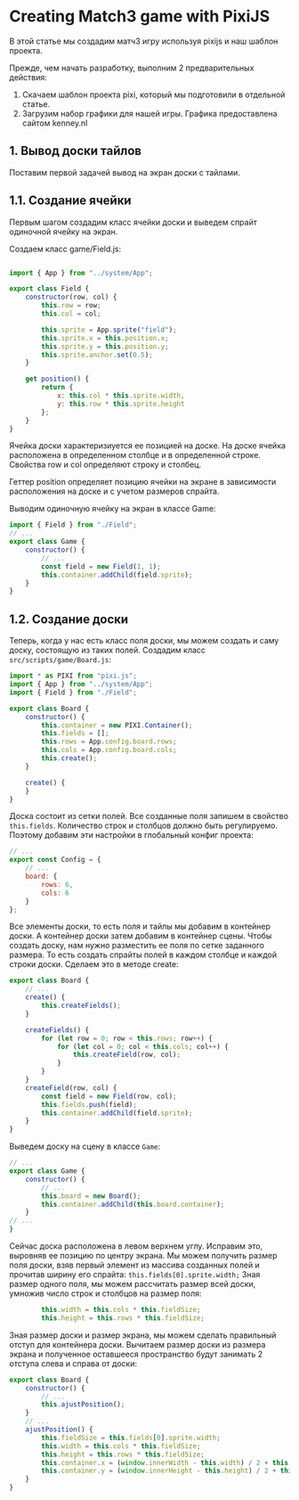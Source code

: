 # Сreating Match3 game with PixiJS

В этой статье мы создадим матч3 игру используя pixijs и наш шаблон проекта.

Прежде, чем начать разработку, выполним 2 предварительных действия:

1. Скачаем шаблон проекта pixi, который мы подготовили в отдельной статье.
2. Загрузим набор графики для нашей игры. Графика предоставлена сайтом kenney.nl

## 1. Вывод доски тайлов
Поставим первой задачей вывод на экран доски с тайлами.

## 1.1. Создание ячейки
Первым шагом создадим класс ячейки доски и выведем спрайт одиночной ячейку на экран.

Создаем класс game/Field.js:
``` javascript

import { App } from "../system/App";

export class Field {
    constructor(row, col) {
        this.row = row;
        this.col = col;

        this.sprite = App.sprite("field");
        this.sprite.x = this.position.x;
        this.sprite.y = this.position.y;
        this.sprite.anchor.set(0.5);
    }

    get position() {
        return {
            x: this.col * this.sprite.width,
            y: this.row * this.sprite.height
        };
    }
}
```

Ячейка доски характеризиуется ее позицией на доске.
На доске ячейка расположена в определенном столбце и в определенной строке. Свойства row и col определяют строку и столбец.

Геттер position определяет позицию ячейки на экране в зависимости расположения на доске и с учетом размеров спрайта.

Выводим одиночную ячейку на экран в классе Game:

``` javascript
import { Field } from "./Field";
// ...    
export class Game {
    constructor() {
        // ...
        const field = new Field(1, 1);
        this.container.addChild(field.sprite);
    }
}
```

## 1.2. Создание доски
Теперь, когда у нас есть класс поля доски, мы можем создать и саму доску, состоящую из таких полей.
Создадим класс `src/scripts/game/Board.js`:


``` javascript
import * as PIXI from "pixi.js";
import { App } from "../system/App";
import { Field } from "./Field";

export class Board {
    constructor() {
        this.container = new PIXI.Container();
        this.fields = [];
        this.rows = App.config.board.rows;
        this.cols = App.config.board.cols;
        this.create();
    }

    create() {
    }
}
```

Доска состоит из сетки полей. Все созданные поля запишем в свойство `this.fields`.
Количество строк и столбцов должно быть регулируемо.
Поэтому добавим эти настройки в глобальный конфиг проекта:

```javascript
// ...
export const Config = {
    // ...
    board: {
        rows: 6,
        cols: 6
    }
};
```

Все элементы доски, то есть поля и тайлы мы добавим в контейнер доски.
А контейнер доски затем добавим в контейнер сцены.
Чтобы создать доску, нам нужно разместить ее поля по сетке заданного размера. То есть создать спрайты полей в каждом столбце и каждой строки доски.
Сделаем это в методе create:


``` javascript
export class Board {
    // ...
    create() {
        this.createFields();
    }

    createFields() {
        for (let row = 0; row < this.rows; row++) {
            for (let col = 0; col < this.cols; col++) {
                this.createField(row, col);
            }
        }
    }
    createField(row, col) {
        const field = new Field(row, col);
        this.fields.push(field);
        this.container.addChild(field.sprite);
    }
}
```
Выведем доску на сцену в классе `Game`:
``` javascript
// ...
export class Game {
    constructor() {
        // ...
        this.board = new Board();
        this.container.addChild(this.board.container);
    }
// ...
}
```

Сейчас доска расположена в левом верхнем углу. Исправим это, выровняв ее позицию по центру экрана.
Мы можем получить размер поля доски, взяв первый элемент из массива созданных полей и прочитав ширину его спрайта:
`this.fields[0].sprite.width;`
Зная размер одного поля, мы можем рассчитать размер всей доски, умножив число строк и столбцов на размер поля:
``` javascript
        this.width = this.cols * this.fieldSize;
        this.height = this.rows * this.fieldSize;
```
Зная размер доски и размер экрана, мы можем сделать правильный отступ для контейнера доски.
Вычитаем размер доски из размера экрана и полученное оставшееся пространство будут занимать 2 отступа слева и справа от доски:

``` javascript
export class Board {
    constructor() {
        // ...
        this.ajustPosition();
    }
    // ...
    ajustPosition() {
        this.fieldSize = this.fields[0].sprite.width;
        this.width = this.cols * this.fieldSize;
        this.height = this.rows * this.fieldSize;
        this.container.x = (window.innerWidth - this.width) / 2 + this.fieldSize / 2;
        this.container.y = (window.innerHeight - this.height) / 2 + this.fieldSize / 2;
    }
}
```
